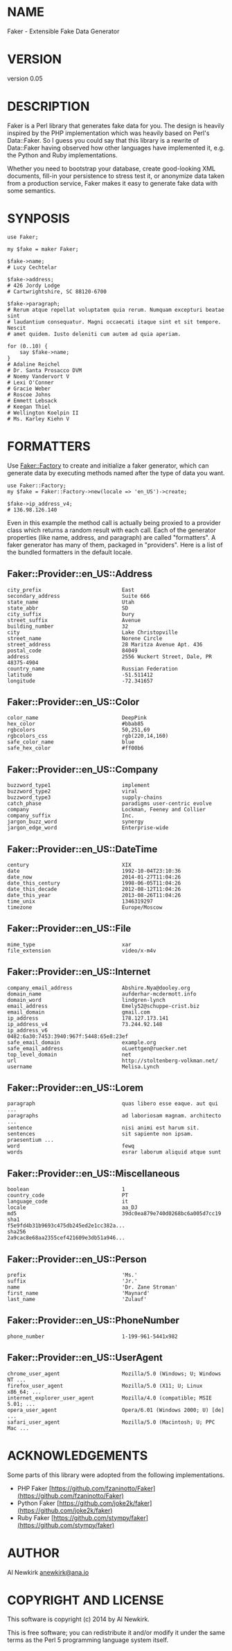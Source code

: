 # NAME

Faker - Extensible Fake Data Generator

# VERSION

version 0.05

# DESCRIPTION

Faker is a Perl library that generates fake data for you. The design is heavily
inspired by the PHP implementation which was heavily based on Perl's Data::Faker.
So I guess you could say that this library is a rewrite of Data::Faker having
observed how other languages have implemented it, e.g. the Python and Ruby
implementations.

Whether you need to bootstrap your database, create good-looking XML documents,
fill-in your persistence to stress test it, or anonymize data taken from a
production service, Faker makes it easy to generate fake data with some
semantics.

# SYNPOSIS

    use Faker;

    my $fake = maker Faker;

    $fake->name;
    # Lucy Cechtelar

    $fake->address;
    # 426 Jordy Lodge
    # Cartwrightshire, SC 88120-6700

    $fake->paragraph;
    # Rerum atque repellat voluptatem quia rerum. Numquam excepturi beatae sint
    # laudantium consequatur. Magni occaecati itaque sint et sit tempore. Nescit
    # amet quidem. Iusto deleniti cum autem ad quia aperiam.

    for (0..10) {
        say $fake->name;
    }
    # Adaline Reichel
    # Dr. Santa Prosacco DVM
    # Noemy Vandervort V
    # Lexi O'Conner
    # Gracie Weber
    # Roscoe Johns
    # Emmett Lebsack
    # Keegan Thiel
    # Wellington Koelpin II
    # Ms. Karley Kiehn V

# FORMATTERS

Use [Faker::Factory](http://search.cpan.org/perldoc?Faker::Factory) to create and initialize a faker generator, which can
generate data by executing methods named after the type of data you want.

    use Faker::Factory;
    my $fake = Faker::Factory->new(locale => 'en_US')->create;

    $fake->ip_address_v4;
    # 136.98.126.140

Even in this example the method call is actually being proxied to a provider
class which returns a random result with each call. Each of the generator
properties (like name, address, and paragraph) are called "formatters". A faker
generator has many of them, packaged in "providers". Here is a list of the
bundled formatters in the default locale.

## Faker::Provider::en\_US::Address

    city_prefix                          East
    secondary_address                    Suite 666
    state_name                           Utah
    state_abbr                           SD
    city_suffix                          bury
    street_suffix                        Avenue
    building_number                      32
    city                                 Lake Christopville
    street_name                          Norene Circle
    street_address                       28 Maritza Avenue Apt. 436
    postal_code                          84049
    address                              2556 Wuckert Street, Dale, PR 48375-4904
    country_name                         Russian Federation
    latitude                             -51.511412
    longitude                            -72.341657

## Faker::Provider::en\_US::Color

    color_name                           DeepPink
    hex_color                            #bbab85
    rgbcolors                            50,251,69
    rgbcolors_css                        rgb(220,14,160)
    safe_color_name                      blue
    safe_hex_color                       #ff00b6

## Faker::Provider::en\_US::Company

    buzzword_type1                       implement
    buzzword_type2                       viral
    buzzword_type3                       supply-chains
    catch_phase                          paradigms user-centric evolve
    company                              Lockman, Feeney and Collier
    company_suffix                       Inc.
    jargon_buzz_word                     synergy
    jargon_edge_word                     Enterprise-wide

## Faker::Provider::en\_US::DateTime

    century                              XIX
    date                                 1992-10-04T23:10:36
    date_now                             2014-01-27T11:04:26
    date_this_century                    1998-06-05T11:04:26
    date_this_decade                     2012-08-12T11:04:26
    date_this_year                       2013-08-26T11:04:26
    time_unix                            1346319297
    timezone                             Europe/Moscow

## Faker::Provider::en\_US::File

    mime_type                            xar
    file_extension                       video/x-m4v

## Faker::Provider::en\_US::Internet

    company_email_address                Abshire.Nya@dooley.org
    domain_name                          aufderhar-mcdermott.info
    domain_word                          lindgren-lynch
    email_address                        Emely52@schuppe-crist.biz
    email_domain                         gmail.com
    ip_address                           178.127.173.141
    ip_address_v4                        73.244.92.148
    ip_address_v6                        0482:6a30:7453:3940:967f:5448:65e8:23ef
    safe_email_domain                    example.org
    safe_email_address                   oLuettgen@ruecker.net
    top_level_domain                     net
    url                                  http://stoltenberg-volkman.net/
    username                             Melisa.Lynch

## Faker::Provider::en\_US::Lorem

    paragraph                            quas libero esse eaque. aut qui ...
    paragraphs                           ad laboriosam magnam. architecto ...
    sentence                             nisi animi est harum sit.
    sentences                            sit sapiente non ipsam. praesentium ...
    word                                 fewq
    words                                esrar laborum aliquid atque sunt

## Faker::Provider::en\_US::Miscellaneous

    boolean                              1
    country_code                         PT
    language_code                        it
    locale                               aa_DJ
    md5                                  39dc0ea879e740d0268bc6a005d7cc19
    sha1                                 f5e9fd4b31b9693c475db245ed2e1cc382a...
    sha256                               2a9cac8e68aa2355cef421609e3db51a946...

## Faker::Provider::en\_US::Person

    prefix                               'Ms.'
    suffix                               'Jr.'
    name                                 'Dr. Zane Stroman'
    first_name                           'Maynard'
    last_name                            'Zulauf'

## Faker::Provider::en\_US::PhoneNumber

    phone_number                         1-199-961-5441x982

## Faker::Provider::en\_US::UserAgent

    chrome_user_agent                    Mozilla/5.0 (Windows; U; Windows NT ...
    firefox_user_agent                   Mozilla/5.0 (X11; U; Linux x86_64; ...
    internet_explorer_user_agent         Mozilla/4.0 (compatible; MSIE 5.01; ...
    opera_user_agent                     Opera/6.01 (Windows 2000; U) [de] ...
    safari_user_agent                    Mozilla/5.0 (Macintosh; U; PPC Mac ...

# ACKNOWLEDGEMENTS

Some parts of this library were adopted from the following implementations.

- PHP Faker [https://github.com/fzaninotto/Faker](https://github.com/fzaninotto/Faker)
- Python Faker [https://github.com/joke2k/faker](https://github.com/joke2k/faker)
- Ruby Faker [https://github.com/stympy/faker](https://github.com/stympy/faker)

# AUTHOR

Al Newkirk <anewkirk@ana.io>

# COPYRIGHT AND LICENSE

This software is copyright (c) 2014 by Al Newkirk.

This is free software; you can redistribute it and/or modify it under
the same terms as the Perl 5 programming language system itself.
